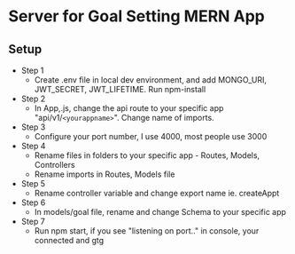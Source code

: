 # Server for Goal Setting MERN App

## Setup

- Step 1
  - Create .env file in local dev environment, and add MONGO_URI, JWT_SECRET, JWT_LIFETIME. Run npm-install
- Step 2
  - In App,.js, change the api route to your specific app "api/v1/`<yourappname>`". Change name of imports.
- Step 3
  - Configure your port number, I use 4000, most people use 3000
- Step 4
  - Rename files in folders to your specific app - Routes, Models, Controllers
  - Rename imports in Routes, Models file
- Step 5
  - Rename controller variable and change export name ie. createAppt
- Step 6
  - In models/goal file, rename and change Schema to your specific app
- Step 7
  - Run npm start, if you see "listening on port.." in console, your connected and gtg
